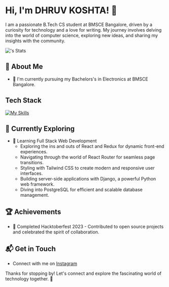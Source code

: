 # Hi, I'm DHRUV KOSHTA! 👋

I am a passionate B.Tech CS student at BMSCE Bangalore, driven by a curiosity for technology and a love for writing. My journey involves delving into the world of computer science, exploring new ideas, and sharing my insights with the community.

![<Dhruvkoshta>'s Stats](https://github-readme-stats.vercel.app/api?username=Dhruvkoshta&theme=vue-dark&show_icons=true&hide_border=true&count_private=true)

## 🚀 About Me

- 🔭 I'm currently pursuing my Bachelors's in Electronics at BMSCE Bangalore.


## Tech Stack
[![My Skills](https://skillicons.dev/icons?i=js,html,css,react,mongodb,python,java,express,cpp,javascript)](https://skillicons.dev)

## 🌱 Currently Exploring

- 🚀 Learning Full Stack Web Development
  - Exploring the ins and outs of React and Redux for dynamic front-end experiences.
  - Navigating through the world of React Router for seamless page transitions.
  - Styling with Tailwind CSS to create modern and responsive user interfaces.
  - Building server-side applications with Django, a powerful Python web framework.
  - Diving into PostgreSQL for efficient and scalable database management.

 ## 🏆 Achievements

- 🌟 Completed Hacktoberfest 2023 - Contributed to open source projects and celebrated the spirit of collaboration.


## 📬 Get in Touch

- Connect with me on [Instagram](https://intagram.com/dhruvkoshta13)

Thanks for stopping by! Let's connect and explore the fascinating world of technology together. 🚀



<!--

Here are some ideas to get you started:

- 🔭 I’m currently working on ...
- 🌱 I’m currently learning ...
- 👯 I’m looking to collaborate on ...
- 🤔 I’m looking for help with ...
- 💬 Ask me about ...
- 📫 How to reach me: ...
- 😄 Pronouns: ...
- ⚡ Fun fact: ...
-->
